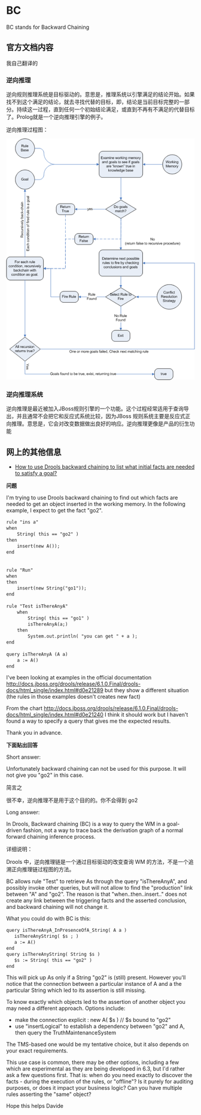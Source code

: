 # BC

BC stands for Backward Chaining

## 官方文档内容

我自己翻译的

### 逆向推理

逆向规则推理系统是目标驱动的。意思是，推理系统以引擎满足的结论开始。如果找不到这个满足的结论，就去寻找代替的目标，即，结论是当前目标完整的一部分。持续这一过程，直到任何一个初始结论满足，或直到不再有不满足的代替目标了。Prolog就是一个逆向推理引擎的例子。

逆向推理过程图：

![Backward_Chaining](img/Backward_Chaining.png)

### 逆向推理系统

逆向推理是最近被加入JBoss规则引擎的一个功能。这个过程经常适用于查询导出，并且通常不会把它和反应式系统比较，因为JBoss 规则系统主要是反应式正向推理。意思是，它会对改变数据做出良好的响应。逆向推理更像是产品的衍生功能

## 网上的其他信息

* [How to use Drools backward chaining to list what initial facts are needed to satisfy a goal?](http://stackoverflow.com/questions/28010926/how-to-use-drools-backward-chaining-to-list-what-initial-facts-are-needed-to-sat)

**问题**

I'm trying to use Drools backward chaining to find out which facts are needed to get an object inserted in the working memory. In the following example, I expect to get the fact "go2".

	rule "ins a"
	when
	    String( this == "go2" )
	then 
	    insert(new A());
	end
	
	
	rule "Run"
	when
	then
	    insert(new String("go1"));
	end
	
	rule "Test isThereAnyA"
	    when
	        String( this == "go1" )
	        isThereAnyA(a;)
	    then
	        System.out.println( "you can get " + a );   
	end
	
	query isThereAnyA (A a)
	    a := A()
	end
	
I've been looking at examples in the official documentation http://docs.jboss.org/drools/release/6.1.0.Final/drools-docs/html_single/index.html#d0e21289 but they show a different situation (the rules in those examples doesn't creates new fact)

From the chart http://docs.jboss.org/drools/release/6.1.0.Final/drools-docs/html_single/index.html#d0e21240 I think it should work but I haven't found a way to specify a query that gives me the expected results.

Thank you in advance.

**下面贴出回答**

Short answer:

Unfortunately backward chaining can not be used for this purpose. It will not give you "go2" in this case.

简言之

很不幸，逆向推理不是用于这个目的的。你不会得到 go2

Long answer:

In Drools, Backward chaining (BC) is a way to query the WM in a goal-driven fashion, not a way to trace back the derivation graph of a normal forward chaining inference process.

详细说明：

Drools 中，逆向推理链是一个通过目标驱动的改变查询 WM 的方法，不是一个追溯正向推理链过程图的方法。

BC allows rule "Test" to retrieve As through the query "isThereAnyA", and possibly invoke other queries, but will not allow to find the "production" link between "A" and "go2". The reason is that "when..then..insert.." does not create any link between the triggering facts and the asserted conclusion, and backward chaining will not change it.



What you could do with BC is this:

	query isThereAnyA_InPresenceOfA_String( A a )
	   isThereAnyString( $s ; )       
	   a := A()
	end 
	query isThereAnyString( String $s )
	   $s := String( this == "go2" )
	end

This will pick up As only if a String "go2" is (still) present. However you'll notice that the connection between a particular instance of A and a the particular String which led to its assertion is still missing.

To know exactly which objects led to the assertion of another object you may need a different approach. Options include:

* make the connection explicit : new A( $s ) // $s bound to "go2"
* use "insertLogical" to establish a dependency between "go2" and A, then query the TruthMaintenanceSystem

The TMS-based one would be my tentative choice, but it also depends on your exact requirements.

This use case is common, there may be other options, including a few which are experimental as they are being developed in 6.3, but I'd rather ask a few questions first. That is: when do you need exactly to discover the facts - during the execution of the rules, or "offline"? Is it purely for auditing purposes, or does it impact your business logic? Can you have multiple rules asserting the "same" object?

Hope this helps Davide

